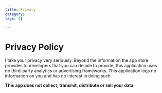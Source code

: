 ```yaml
---
title: Privacy
category: ''
tags: []

---
```

# Privacy Policy

I take your privacy very seriously. Beyond the information the app store provides to developers that you can decide to provide, this application uses no third-party analytics or advertising frameworks. This application logs no information on you and has no interest in doing such.  
  
**This app does not collect, transmit, distribute or sell your data.**